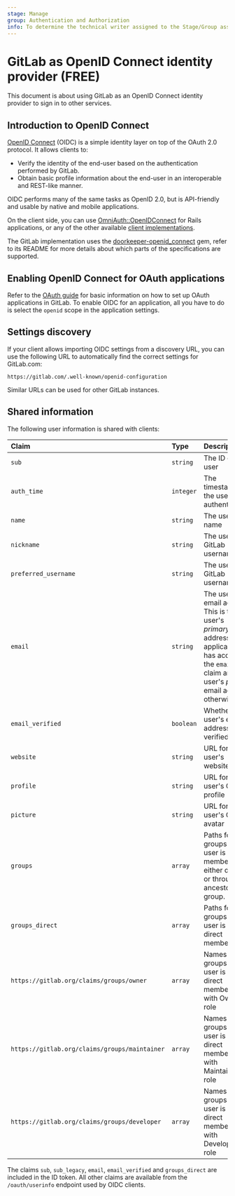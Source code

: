 ```yaml
---
stage: Manage
group: Authentication and Authorization
info: To determine the technical writer assigned to the Stage/Group associated with this page, see https://about.gitlab.com/handbook/product/ux/technical-writing/#assignments
---
```


# GitLab as OpenID Connect identity provider **(FREE)**

This document is about using GitLab as an OpenID Connect identity provider
to sign in to other services.

## Introduction to OpenID Connect

[OpenID Connect](https://openid.net/connect/) \(OIDC) is a simple identity layer on top of the
OAuth 2.0 protocol. It allows clients to:

- Verify the identity of the end-user based on the authentication performed by GitLab.
- Obtain basic profile information about the end-user in an interoperable and REST-like manner.

OIDC performs many of the same tasks as OpenID 2.0, but is API-friendly and usable by native and
mobile applications.

On the client side, you can use [OmniAuth::OpenIDConnect](https://github.com/jjbohn/omniauth-openid-connect/) for Rails
applications, or any of the other available [client implementations](https://openid.net/developers/libraries/#connect).

The GitLab implementation uses the [doorkeeper-openid_connect](https://github.com/doorkeeper-gem/doorkeeper-openid_connect "Doorkeeper::OpenidConnect website") gem, refer
to its README for more details about which parts of the specifications
are supported.

## Enabling OpenID Connect for OAuth applications

Refer to the [OAuth guide](oauth_provider.md) for basic information on how to set up OAuth
applications in GitLab. To enable OIDC for an application, all you have to do
is select the `openid` scope in the application settings.

## Settings discovery

If your client allows importing OIDC settings from a discovery URL, you can use
the following URL to automatically find the correct settings for GitLab.com:

```plaintext
https://gitlab.com/.well-known/openid-configuration
```

Similar URLs can be used for other GitLab instances.

## Shared information

The following user information is shared with clients:

| Claim                | Type      | Description |
|:---------------------|:----------|:------------|
| `sub`                | `string`  | The ID of the user |
| `auth_time`          | `integer` | The timestamp for the user's last authentication |
| `name`               | `string`  | The user's full name |
| `nickname`           | `string`  | The user's GitLab username |
| `preferred_username` | `string`  | The user's GitLab username |
| `email`              | `string`  | The user's email address<br>This is the user's *primary* email address if the application has access to the `email` claim and the user's *public* email address otherwise |
| `email_verified`     | `boolean` | Whether the user's email address was verified |
| `website`            | `string`  | URL for the user's website |
| `profile`            | `string`  | URL for the user's GitLab profile |
| `picture`            | `string`  | URL for the user's GitLab avatar |
| `groups`             | `array`   | Paths for the groups the user is a member of, either directly or through an ancestor group. |
| `groups_direct`      | `array`   | Paths for the groups the user is a direct member of. |
| `https://gitlab.org/claims/groups/owner`      | `array`   | Names of the groups the user is a direct member of with Owner role |
| `https://gitlab.org/claims/groups/maintainer` | `array`   | Names of the groups the user is a direct member of with Maintainer role |
| `https://gitlab.org/claims/groups/developer`  | `array`   | Names of the groups the user is a direct member of with Developer role |

The claims `sub`, `sub_legacy`, `email`, `email_verified` and `groups_direct` are included in the ID token. All other claims are available from the `/oauth/userinfo` endpoint used by OIDC clients.
